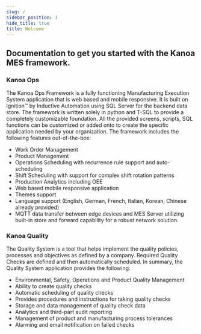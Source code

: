 ```yaml
---
slug: /
sidebar_position: 1
hide_title: true
title: Welcome
---
```

## Documentation to get you started with the Kanoa MES framework.

### Kanoa Ops 
The Kanoa Ops Framework is a fully functioning Manufacturing Execution System application that is web based and mobile responsive. It is built on Ignition™ by Inductive Automation using SQL Server for the backend data store. The framework is written solely in python and T-SQL to provide a completely customizable foundation. All the provided screens, scripts, SQL functions can be customized or added onto to create the specific application needed by your organization. The framework includes the following features out-of-the-box:  
* Work Order Management 
* Product Management 
* Operations Scheduling with recurrence rule support and auto-scheduling 
* Shift Scheduling with support for complex shift rotation patterns 
* Production Analytics including OEE 
* Web based mobile responsive application 
* Themes support 
* Language support (English, German, French, Italian, Korean, Chinese already provided)
* MQTT data transfer between edge devices and MES Server utilizing built-in store and forward capability for a robust network solution.

### Kanoa Quality
The Quality System is a tool that helps implement the quality policies, processes and objectives as defined by a company. Required Quality Checks are defined and then automatically scheduled. In summary, the Quality System application provides the following:
* Environmental, Safety, Operations and Product Quality Management 
* Ability to create quality checks 
* Automatic scheduling of quality checks 
* Provides procedures and instructions for taking quality checks 
* Storage and data management of quality check data 
* Analytics and third-part audit reporting 
* Management of product and manufacturing process tolerances 
* Alarming and email notification on failed checks
